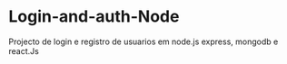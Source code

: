 # Login-and-auth-Node
Projecto de login e registro de usuarios em node.js express, mongodb e react.Js
